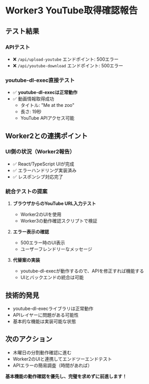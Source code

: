 # Worker3 YouTube取得確認報告

## テスト結果

### APIテスト
- ❌ `/api/upload-youtube` エンドポイント: 500エラー
- ❌ `/api/youtube-download` エンドポイント: 500エラー

### youtube-dl-exec直接テスト
- ✅ **youtube-dl-execは正常動作**
- ✅ 動画情報取得成功
  - タイトル: "Me at the zoo"
  - 長さ: 19秒
  - YouTube APIアクセス可能

## Worker2との連携ポイント

### UI側の状況（Worker2報告）
- ✅ React/TypeScript UIが完成
- ✅ エラーハンドリング実装済み
- ✅ レスポンシブ対応完了

### 統合テストの提案
1. **ブラウザからのYouTube URL入力テスト**
   - Worker2のUIを使用
   - Worker3の動作確認スクリプトで検証

2. **エラー表示の確認**
   - 500エラー時のUI表示
   - ユーザーフレンドリーなメッセージ

3. **代替案の実装**
   - youtube-dl-execが動作するので、APIを修正すれば機能する
   - UIとバックエンドの統合は可能

## 技術的発見
- youtube-dl-execライブラリは正常動作
- APIレイヤーに問題がある可能性
- 基本的な機能は実装可能な状態

## 次のアクション
- 木曜日の分割動作確認に進む
- Worker2のUIと連携してエンドツーエンドテスト
- APIエラーの簡易調査（時間があれば）

**基本機能の動作確認を優先し、完璧を求めずに前進します！**